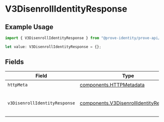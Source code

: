 # V3DisenrollIdentityResponse

## Example Usage

```typescript
import { V3DisenrollIdentityResponse } from "@prove-identity/prove-api/models/operations";

let value: V3DisenrollIdentityResponse = {};
```

## Fields

| Field                                                                                            | Type                                                                                             | Required                                                                                         | Description                                                                                      | Example                                                                                          |
| ------------------------------------------------------------------------------------------------ | ------------------------------------------------------------------------------------------------ | ------------------------------------------------------------------------------------------------ | ------------------------------------------------------------------------------------------------ | ------------------------------------------------------------------------------------------------ |
| `httpMeta`                                                                                       | [components.HTTPMetadata](../../models/components/httpmetadata.md)                               | :heavy_check_mark:                                                                               | N/A                                                                                              |                                                                                                  |
| `v3DisenrollIdentityResponse`                                                                    | [components.V3DisenrollIdentityResponse](../../models/components/v3disenrollidentityresponse.md) | :heavy_minus_sign:                                                                               | V3DisenrollIdentityResponse                                                                      | {<br/>"success": true<br/>}                                                                      |